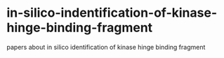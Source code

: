 # in-silico-indentification-of-kinase-hinge-binding-fragment
papers about in silico identification of kinase hinge binding fragment
